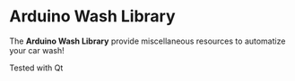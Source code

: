 # Arduino Wash Library 

The **Arduino Wash Library** provide miscellaneous resources to automatize your car wash!

Tested with Qt
